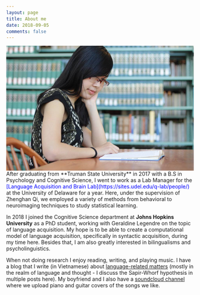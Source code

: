 ```yaml
---
layout: page
title: About me
date: 2018-09-05
comments: false
---
```


<img src="../assets/img/17951673_10154653164103460_1144671211167586616_n.jpg"
     alt="Markdown Monster icon"
     style="float: left; margin-right: 10px;" />
     
     
<br>
After graduating from **Truman State University** in 2017 with a B.S in Psychology and Cognitive Science, I went to work as a Lab Manager for the <span style="color:blue">[Language Acquisition and Brain Lab](https://sites.udel.edu/q-lab/people/)</span> at the University of Delaware for a year. Here, under the supervision of Zhenghan Qi, we employed a variety of methods from behavioral to neuroimaging techniques to study statistical learning. 
    
In 2018 I joined the Cognitive Science department at **Johns Hopkins University** as a PhD student, working with Geraldine Legendre on the topic of language acquisition. My hope is to be able to create a computational model of language acquisition, specifically in syntactic acquisition, during my time here. Besides that, I am also greatly interested in bilingualisms and psycholinguistics. 
    
When not doing research I enjoy reading, writing, and playing music. I have a blog that I write (in Vietnamese) about <span style="color:blue">[language-related matters](https://wordinthesea.wordpress.com/)</span> (mostly in the realm of language and thought - I discuss the Sapir-Whorf hypothesis in multiple posts here). My boyfriend and I also have a <span style="color:blue">[soundcloud channel](https://soundcloud.com/fishpig2511)</span> where we upload piano and guitar covers of the songs we like.
